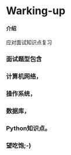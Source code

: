 # Warking-up

#### 介绍
应对面试知识点复习

### 面试题型包含

### 计算机网络，

### 操作系统，

### 数据库，

### Python知识点。

### 望吃饱;-)